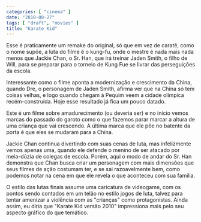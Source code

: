 ```yaml
---
categories: [ "cinema" ]
date: "2010-08-27"
tags: [ "draft", "movies" ]
title: "Karate Kid"
---
```

Esse é praticamente um remake do original, só que em vez de caratê,
como o nome supõe, a luta do filme é o kung-fu, onde o mestre é nada
mais nada menos que Jackie Chan, o Sr. Han, que irá treinar Jaden Smith,
o filho de Will, para se preparar para o torneio de Kung Fue se livrar
das perseguições da escola.

Interessante como o filme aponta a modernização e crescimento da China,
quando Dre, o personagem de Jaden Smith, afirma ver que na China só tem
coisas velhas, e logo quando chegam à Pequim veem a cidade olímpica
recém-construída. Hoje esse resultado já fica um pouco datado.

Este é um filme sobre amadurecimento (ou deveria ser) e no início vemos
marcas do passado do garoto como o que fazemos parar marcar a altura de
uma criança que vai crescendo. A última marca que ele põe no batente
da porta é que eles se mudaram para a China.

Jackie Chan continua divertindo com suas cenas de luta, mas infelizmente
vemos apenas uma, quando ele defende o menino de ser atacado por
meia-dúzia de colegas de escola. Porém, aqui o modo de andar do Sr. Han
demonstra que Chan busca criar um personagem com mais dimensões que
seus filmes de ação costumam ter, e se sai razoavelmente bem, como
podemos notar na cena em que ele revela o que aconteceu com sua família.

O estilo das lutas finais assume uma caricatura de videogame, com os
pontos sendo contados em um telão no estilo jogos de luta, talvez para
tentar amenizar a violência com as "crianças" como protagonistas. Ainda
assim, eu diria que "Karate Kid versão 2010" impressiona mais pelo seu
aspecto gráfico do que temático.
